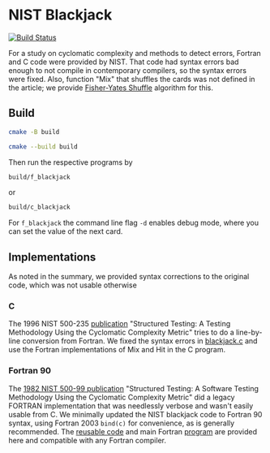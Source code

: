 # NIST Blackjack

[![Build Status](https://travis-ci.com/fortran-gaming/NIST-Blackjack.svg?branch=master)](https://travis-ci.com/fortran-gaming/NIST-Blackjack)

For a study on cyclomatic complexity and methods to detect errors, Fortran and C code were provided by NIST.
That code had syntax errors bad enough to not compile in contemporary compilers, so the syntax errors were fixed.
Also, function "Mix" that shuffles the cards was not defined in the article; we provide
[Fisher-Yates Shuffle](https://en.wikipedia.org/wiki/Fisher%E2%80%93Yates_shuffle)
algorithm for this.

## Build

```sh
cmake -B build

cmake --build build
```

Then run the respective programs by

```sh
build/f_blackjack
```

or

```sh
build/c_blackjack
```

For `f_blackjack` the command line flag `-d` enables debug mode, where you can set the value of the next card.

## Implementations

As noted in the summary, we provided syntax corrections to the original code, which was not usable otherwise

### C

The 1996 NIST 500-235
[publication](https://nvlpubs.nist.gov/nistpubs/Legacy/SP/nistspecialpublication500-235.pdf)
"Structured Testing: A Testing Methodology Using the Cyclomatic Complexity Metric"
tries to do a line-by-line conversion from Fortran.
We fixed the syntax errors in [blackjack.c](./blackjack.c) and use the Fortran implementations of Mix and Hit in the C program.

### Fortran 90

The
[1982 NIST 500-99 publication](https://nvlpubs.nist.gov/nistpubs/Legacy/SP/nbsspecialpublication500-99.pdf)
"Structured Testing: A Software Testing Methodology Using the Cyclomatic Complexity Metric"
did a legacy FORTRAN implementation that was needlessly verbose and wasn't easily usable from C.
We minimally updated the NIST blackjack code to Fortran 90 syntax, using Fortran 2003 `bind(c)` for convenience, as is generally recommended.
The [reusable code](./blackjack.f90) and main Fortran [program](./main.f90) are provided here and compatible with any Fortran compiler.
